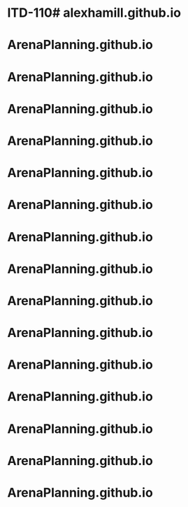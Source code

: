 # ITD-110# alexhamill.github.io
# ArenaPlanning.github.io
# ArenaPlanning.github.io
# ArenaPlanning.github.io
# ArenaPlanning.github.io
# ArenaPlanning.github.io
# ArenaPlanning.github.io
# ArenaPlanning.github.io
# ArenaPlanning.github.io
# ArenaPlanning.github.io
# ArenaPlanning.github.io
# ArenaPlanning.github.io
# ArenaPlanning.github.io
# ArenaPlanning.github.io
# ArenaPlanning.github.io
# ArenaPlanning.github.io
